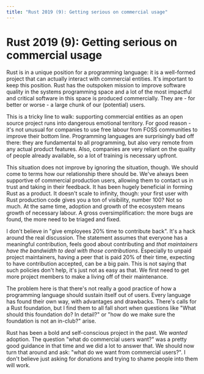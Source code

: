 ```yaml
---
title: "Rust 2019 (9): Getting serious on commercial usage"
---
```


# Rust 2019 (9): Getting serious on commercial usage

Rust is in a unique position for a programming language: it is a well-formed project that can actually interact with commercial entities. It's important to keep this position. Rust has the outspoken mission to improve software quality in the systems programming space and a lot of the most impactful and critical software in this space is produced commercially. They are - for better or worse - a large chunk of our (potential) users.

This is a tricky line to walk: supporting commercial entities as an open source project runs into dangerous emotional territory. For good reason - it's not unusual for companies to use free labour from FOSS communities to improve their bottom line. Programming languages are surprisingly bad off there: they are fundamental to all programming, but also very remote from any actual product features. Also, companies are very reliant on the quality of people already available, so a lot of training is necessary upfront.

This situation does not improve by ignoring the situation, though. We should come to terms how our relationship there should be. We've always been supportive of commercial production users, allowing them to contact us in trust and taking in their feedback. It has been hugely beneficial in forming Rust as a product. It doesn't scale to infinity, though: your first user with Rust production code gives you a ton of visibility, number 100? Not so much. At the same time, adoption and growth of the ecosystem means growth of necessary labour. A gross oversimplification: the more bugs are found, the more need to be triaged and fixed.

I don't believe in "give employees 20% time to contribute back". It's a hack around the real discussion. The statement assumes that everyone has a meaningful contribution, feels good about contributing and _that maintainers have the bandwidth to deal with those contributions_. Especially to unpaid project maintainers, having a peer that is paid 20% of their time, expecting to have contribution accepted, can be a big pain. This is not saying that such policies don't help, it's just not as easy as that. We first need to get more project members to make a living off of their maintenance.

The problem here is that there's not really a good practice of how a programming language should sustain itself out of users. Every language has found their own way, with advantages and drawbacks. There's calls for a Rust foundation, but I find them to all fall short when questions like "What should this foundation do? In detail?" or "how do we make sure the foundation is not an in-club?" arise.

Rust has been a bold and self-conscious project in the past. We _wanted_ adoption. The question "what do commercial users want?" was a pretty good guidance in that time and we did a lot to answer that. We should now turn that around and ask: "what do we want from commercial users?". I don't believe just asking for donations and trying to shame people into them will work.
